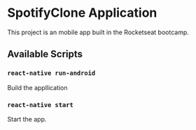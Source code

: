 # SpotifyClone Application

This project is an mobile app built in the Rocketseat bootcamp.

## Available Scripts

### `react-native run-android`

Build the appllication

### `react-native start`

Start the app.
